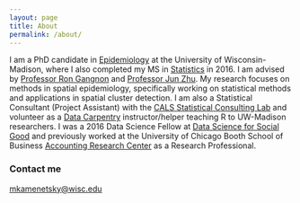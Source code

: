 ```yaml
---
layout: page
title: About
permalink: /about/
---
```


I am a PhD candidate in [Epidemiology](https://pophealth.wisc.edu/) at the University of Wisconsin-Madison, where I also completed my MS in [Statistics](https://www.stat.wisc.edu/) in 2016. I am advised by [Professor Ron Gangnon](https://pophealth.wisc.edu/ronald-gangnon) and [Professor Jun Zhu](http://labs.russell.wisc.edu/ento/people/faculty/zhu/). My research focuses on methods in spatial epidemiology, specifically working on statistical methods and applications in spatial cluster detection. I am also a Statistical Consultant (Project Assistant) with the [CALS Statistical Consulting Lab](https://calslab.cals.wisc.edu/stat-consulting/) and volunteer as a [Data Carpentry](http://www.datacarpentry.org/) instructor/helper teaching R to UW-Madison researchers. I was a 2016 Data Science Fellow at [Data Science for Social Good](https://dssg.uchicago.edu/) and previously worked at the University of Chicago Booth School of Business [Accounting Research Center](https://research.chicagobooth.edu/arc) as a Research Professional.



### Contact me

[mkamenetsky@wisc.edu](mailto:mkamenetsky@wisc.edu)
